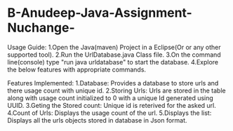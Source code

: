 # B-Anudeep-Java-Assignment-Nuchange-

Usage Guide:
  1.Open the Java(maven) Project in a Eclipse(Or or any other supported tool).
  2.Run the UrlDatabase.java Class file.
  3.On the command line(console) type "run java urldatabase" to start the database.
  4.Explore the below features with appropriate commands.
  
  
Features Implemented:
 1.Database:
  Provides a database to store urls and there usage count with unique id.
 2.Storing Urls:
   Urls are stored in the table along with usage count initialized to 0 with a unique Id 
   generated using UUID.
 3.Geting the Stored count:
   Unique id is reterived for the asked url.
 4.Count of Urls:
   Displays the usage count of the url.
 5.Displays the list:
   Displays all the urls objects stored in database in Json format.
 
